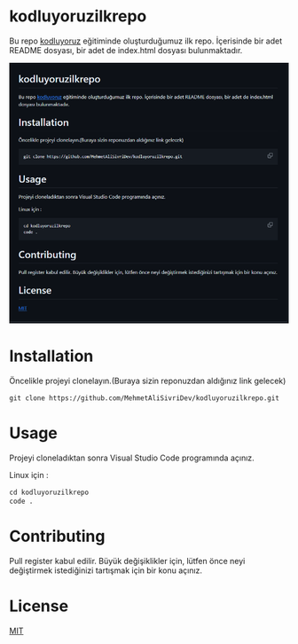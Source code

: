 # kodluyoruzilkrepo

Bu repo [kodluyoruz](https://academy.patika.dev/tr/paths/kotlin-ile-mobile-app-patikasi) eğitiminde oluşturduğumuz ilk repo.
İçerisinde bir adet README dosyası, bir adet de index.html dosyası bulunmaktadır.

![proje.png](proje.png)

# Installation

Öncelikle projeyi clonelayın.(Buraya sizin reponuzdan aldığınız link gelecek)

```
git clone https://github.com/MehmetAliSivriDev/kodluyoruzilkrepo.git
```
# Usage

Projeyi cloneladıktan sonra Visual Studio Code programında açınız.

Linux için :

```
cd kodluyoruzilkrepo
code .
```

# Contributing

Pull register kabul edilir. Büyük değişiklikler için, lütfen önce neyi değiştirmek istediğinizi tartışmak için
bir konu açınız.

# License 

[MIT](https://choosealicense.com/licenses/mit/)